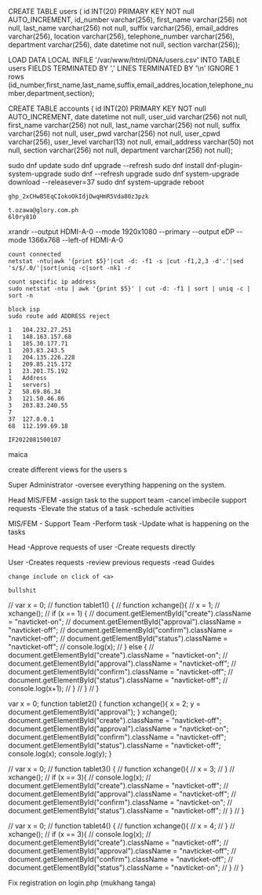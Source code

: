 CREATE TABLE users (
    id INT(20) PRIMARY KEY NOT null AUTO_INCREMENT,
    id_number varchar(256),
    first_name varchar(256) not null,
    last_name varchar(256) not null,
    suffix varchar(256),
    email_addres varchar(256),
    location varchar(256),
    telephone_number varchar(256),
    department varchar(256),
    date datetime not null,
    section varchar(256));

LOAD DATA LOCAL INFILE '/var/www/html/DNA/users.csv'
    INTO TABLE users 
        FIELDS
        TERMINATED BY ',' 
        LINES TERMINATED BY '\n'
        IGNORE 1 rows (id_number,first_name,last_name,suffix,email_addres,location,telephone_number,department,section);

CREATE TABLE accounts (
    id INT(20) PRIMARY KEY NOT null AUTO_INCREMENT,
    date datetime not null,
    user_uid varchar(256) not null,
    first_name varchar(256) not null,
    last_name varchar(256) not null,
    suffix varchar(256) not null,
    user_pwd varchar(256) not null,
    user_cpwd varchar(256),
    user_level varchar(13) not null,
    email_address varchar(50) not null,
    section varchar(256) not null,
    department varchar(256) not null);

sudo dnf update
sudo dnf upgrade --refresh
sudo dnf install dnf-plugin-system-upgrade
sudo dnf --refresh upgrade
sudo dnf system-upgrade download --releasever=37
sudo dnf system-upgrade reboot

    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

    t.ozawa@glory.com.ph
    6l0ry810

xrandr --output HDMI-A-0 --mode 1920x1080 --primary --output eDP --mode 1366x768 --left-of HDMI-A-0

    count connected 
    netstat -ntu|awk '{print $5}'|cut -d: -f1 -s |cut -f1,2,3 -d'.'|sed 's/$/.0/'|sort|uniq -c|sort -nk1 -r

    count specific ip address
    sudo netstat -ntu | awk '{print $5}' | cut -d: -f1 | sort | uniq -c | sort -n

    block isp
    sudo route add ADDRESS reject

    1   104.232.27.251
    1   148.163.157.68
    1   185.30.177.71
    1   203.83.243.5
    1   204.135.226.228
    1   209.85.215.172
    1   23.201.75.192
    1   Address
    1   servers)
    2   58.69.86.34
    3   121.50.46.86
    3   203.83.240.55
    7   
    37  127.0.0.1
    68  112.199.69.18

    IF2022081500107

maica

create different views for the users s

Super Administrator
    -oversee everything happening on the system.

Head MIS/FEM
    -assign task to the support team
    -cancel imbecile support requests
    -Elevate the status of a task
    -schedule activities

MIS/FEM - Support Team
    -Perform task
    -Update what is happening on the tasks

Head
    -Approve requests of user
    -Create requests directly

User
    -Creates requests
    -review previous requests
    -read Guides

    change include on click of <a>

    bullshit

// var x = 0;
// function tablet1() {
//   function xchange(){
//       x = 1;
//     xchange();
//     if (x == 1) {
//       document.getElementById("create").className = "navticket-on";
//       document.getElementById("approval").className = "navticket-off";
//       document.getElementById("confirm").className = "navticket-off";
//       document.getElementById("status").className = "navticket-off";
//       console.log(x);
//     } else {
//       document.getElementById("create").className = "navticket-on";
//       document.getElementById("approval").className = "navticket-off";
//       document.getElementById("confirm").className = "navticket-off";
//       document.getElementById("status").className = "navticket-off";
//       console.log(x+1);
//     }
//   }
// }

var x = 0;
function tablet2() {
  function xchange(){
    x = 2;
    y = document.getElementById("approval");
  }
  xchange();
  document.getElementById("create").className = "navticket-off";
  document.getElementById("approval").className = "navticket-on";
  document.getElementById("confirm").className = "navticket-off";
  document.getElementById("status").className = "navticket-off";
  console.log(x);
  console.log(y);
}

// var x = 0;
// function tablet3() {
//   function xchange(){
//     x = 3;
//   }
//   xchange();
//   if (x == 3){
//     console.log(x);
//     document.getElementById("create").className = "navticket-off";
//     document.getElementById("approval").className = "navticket-off";
//     document.getElementById("confirm").className = "navticket-on";
//     document.getElementById("status").className = "navticket-off";
//   }
// }

// var x = 0;
// function tablet4() {
//   function xchange(){
//     x = 4;
//   }
//   xchange();
//   if (x == 3){
//     console.log(x);
//     document.getElementById("create").className = "navticket-off";
//     document.getElementById("approval").className = "navticket-off";
//     document.getElementById("confirm").className = "navticket-off";
//     document.getElementById("status").className = "navticket-on";
//   }
// }

Fix registration on login.php (mukhang tanga)
